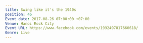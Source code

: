 ```yaml
---
title: Swing like it's the 1940s
position: 46
Event date: 2017-08-26 07:00:00 +07:00
Venue: Hanoi Rock City
Event URL: https://www.facebook.com/events/1992497817660618/
Genre: Live
---
```


